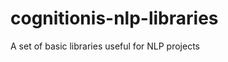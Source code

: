 cognitionis-nlp-libraries
==========================

A set of basic libraries useful for NLP projects
